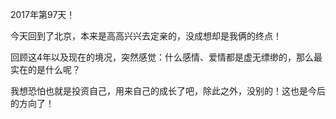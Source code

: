 2017年第97天！

今天回到了北京，本来是高高兴兴去定亲的，没成想却是我俩的终点！

回顾这4年以及现在的境况，突然感觉：什么感情、爱情都是虚无缥缈的，那么最实在的是什么呢？

我想恐怕也就是投资自己，用来自己的成长了吧，除此之外，没别的！这也是今后的方向了！



